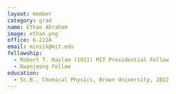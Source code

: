 ```yaml
---
layout: member
category: grad 
name: Ethan Abraham
image: ethan.png
office: 6-222A
email: minsik@mit.edu
fellowship:
  - Robert T. Haslam (1911) MIT Presidential Fellow
  - Kwanjeong Fellow
education:
  - Sc.B., Chemical Physics, Brown University, 2022
---
```

